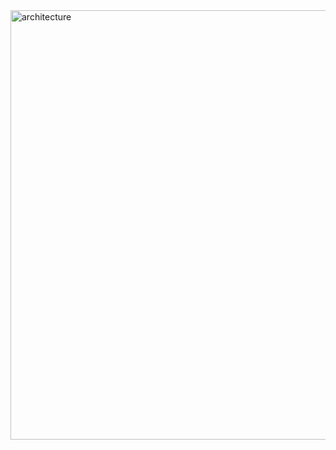 <img width="687" alt="architecture" src="https://github.com/user-attachments/assets/743af493-35c2-48f9-889e-1c2081731c1d" />
